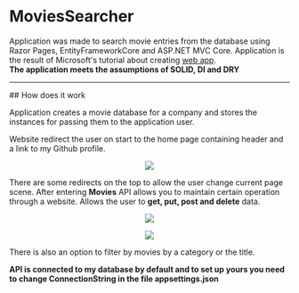 # MoviesSearcher
Application was made to search movie entries from the database using Razor Pages, EntityFrameworkCore and ASP.NET MVC Core.
Application is the result of Microsoft's tutorial about creating <a href="https://docs.microsoft.com/en-us/aspnet/core/tutorials/razor-pages/?view=aspnetcore-6.0">web app</a>.
<br>
<b>The application meets the assumptions of SOLID, DI and DRY</b>
<hr>
## How does it work

  Application creates a movie database for a company and stores the instances for passing them to the application user.
  
  Website redirect the user on start to the home page containing header and a link to my Github profile.
<p align="center">
  <img src=https://user-images.githubusercontent.com/74014874/170881652-52bf4698-f9dd-4eba-983d-472cb72a51b4.png
   >
</p> 
  There are some redirects on the top to allow the user change current page scene.
  After entering <b>Movies</b> API allows you to maintain certain operation through a website. Allows the user to <b>get, put, post and delete</b> data.
<p align="center">
  <img src=https://user-images.githubusercontent.com/74014874/170881802-959e7e0c-7e70-4c1e-948a-cbddb4c65c64.png
   >
</p>
<p align="center">
  <img src=https://user-images.githubusercontent.com/74014874/170882044-613c7aaa-499f-43c6-8afc-cba0521b1157.png
   >
</p>

  There is also an option to filter by movies by a category or the title.

<p>
<b>API is connected to my database by default and to set up yours you need to change ConnectionString in the file appsettings.json</b>
</p>
